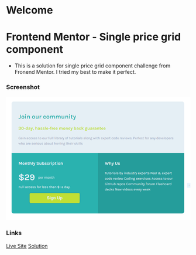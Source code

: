 # Welcome

# Frontend Mentor - Single price grid component

-   This is a solution for single price grid component challenge from Fronend Mentor. I tried my best to make it perfect.

### Screenshot

![screenshot](images\screenshot.PNG)

### Links

[Live Site](https://ifat-fahim.github.io/single-price-grid-component/)
[Solution](https://github.com/Ifat-Fahim/single-price-grid-component)
